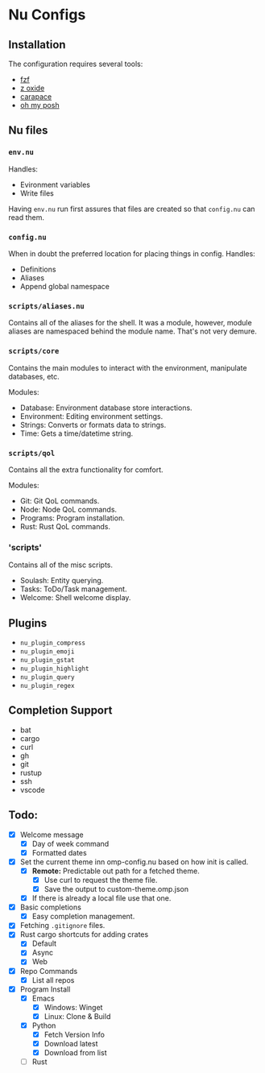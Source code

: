 # Nu Configs

## Installation

The configuration requires several tools:

- [fzf](https://github.com/junegunn/fzf)
- [z oxide](https://github.com/ajeetdsouza/zoxide)
- [carapace](https://github.com/carapace-sh/carapace-bin)
- [oh my posh](https://ohmyposh.dev/docs/)

## Nu files

### `env.nu`

Handles:

- Evironment variables
- Write files

Having `env.nu` run first assures that files are created so that `config.nu` can read them.

### `config.nu`

When in doubt the preferred location for placing things in config.
Handles:

- Definitions
- Aliases
- Append global namespace

### `scripts/aliases.nu`

Contains all of the aliases for the shell. It was a module, however, module aliases are namespaced behind the module name. That's not very demure.

### `scripts/core`

Contains the main modules to interact with the environment, manipulate databases, etc.

Modules:

- Database: Environment database store interactions.
- Environment: Editing environment settings.
- Strings: Converts or formats data to strings.
- Time: Gets a time/datetime string.

### `scripts/qol`

Contains all the extra functionality for comfort.

Modules:

- Git: Git QoL commands.
- Node: Node QoL commands.
- Programs: Program installation.
- Rust: Rust QoL commands.

### 'scripts'

Contains all of the misc scripts.

- Soulash: Entity querying.
- Tasks: ToDo/Task management.
- Welcome: Shell welcome display.

## Plugins

- `nu_plugin_compress`
- `nu_plugin_emoji`
- `nu_plugin_gstat`
- `nu_plugin_highlight`
- `nu_plugin_query`
- `nu_plugin_regex`

## Completion Support

- bat
- cargo
- curl
- gh
- git
- rustup
- ssh
- vscode

## Todo:

- [x] Welcome message
  - [x] Day of week command
  - [x] Formatted dates
- [x] Set the current theme inn omp-config.nu based on how init is called.
  - [x] **Remote:** Predictable out path for a fetched theme.
    - [x] Use curl to request the theme file.
    - [x] Save the output to custom-theme.omp.json
  - [x] If there is already a local file use that one.
- [x] Basic completions
  - [x] Easy completion management.
- [x] Fetching `.gitignore` files.
- [x] Rust cargo shortcuts for adding crates
  - [x] Default
  - [x] Async
  - [x] Web
- [x] Repo Commands
  - [x] List all repos
- [x] Program Install
  - [x] Emacs
    - [x] Windows: Winget
    - [x] Linux: Clone & Build
  - [x] Python
    - [x] Fetch Version Info
    - [x] Download latest
    - [x] Download from list
  - [ ] Rust
